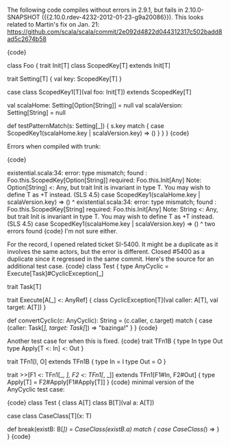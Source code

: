 The following code compiles without errors in 2.9.1, but fails in 2.10.0-SNAPSHOT ({{2.10.0.rdev-4232-2012-01-23-g9a20086}}). This looks related to Martin's fix on Jan. 21:
https://github.com/scala/scala/commit/2e092d4822d044312317c502badd8ad5c2674b58

{code}

class Foo {
  trait Init[T]
  class ScopedKey[T] extends Init[T]

  trait Setting[T] {
    val key: ScopedKey[T]
  }

  case class ScopedKey1[T](val foo: Init[T]) extends ScopedKey[T]

  val scalaHome: Setting[Option[String]] = null
  val scalaVersion: Setting[String] = null

  def testPatternMatch(s: Setting[_]) {
    s.key match {
      case ScopedKey1(scalaHome.key | scalaVersion.key) => ()
    }
  }
}
{code}

Errors when compiled with trunk:

{code}

existential.scala:34: error: type mismatch;
 found   : Foo.this.ScopedKey[Option[String]]
 required: Foo.this.Init[Any]
Note: Option[String] <: Any, but trait Init is invariant in type T.
You may wish to define T as +T instead. (SLS 4.5)
      case ScopedKey1(scalaHome.key | scalaVersion.key) => ()
                                ^
existential.scala:34: error: type mismatch;
 found   : Foo.this.ScopedKey[String]
 required: Foo.this.Init[Any]
Note: String <: Any, but trait Init is invariant in type T.
You may wish to define T as +T instead. (SLS 4.5)
      case ScopedKey1(scalaHome.key | scalaVersion.key) => ()
                                                   ^
two errors found
{code}
I'm not sure either. 

For the record, I opened related ticket SI-5400. It might be a duplicate as it involves the same actors, but the error is different.
Closed #5400 as a duplicate since it regressed in the same commit.  Here's the source for an additional test case.
{code}
class Test {
  type AnyCyclic = Execute[Task]#CyclicException[_]

  trait Task[T]

  trait Execute[A[_] <: AnyRef] {
    class CyclicException[T](val caller: A[T], val target: A[T])
  }

  def convertCyclic(c: AnyCyclic): String =
    (c.caller, c.target) match {
      case (caller: Task[_], target: Task[_]) => "bazinga!"
    }
}
{code}

Another test case for when this is fixed.
{code}
  trait TFn1B {
    type In
    type Out
    type Apply[T <: In] <: Out
  }

  trait TFn1[I, O] extends TFn1B {
    type In = I
    type Out = O
  }

  trait >>[F1 <: TFn1[_, _], F2 <: TFn1[_, _]] extends TFn1[F1#In, F2#Out] {
    type Apply[T] = F2#Apply[F1#Apply[T]]
  }
{code}
minimal version of the AnyCyclic test case:

{code}
class Test {
  class A[T]
  class B[T](val a: A[T])

  case class CaseClass[T](x: T)

  def break(existB: B[_]) =
    CaseClass(existB.a) match { case CaseClass(_) => }
}
{code}
